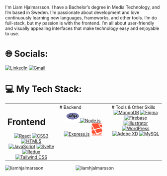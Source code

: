 I'm Liam Hjalmarsson. I have a Bachelor’s degree in Media Technology, and I’m based in Sweden. I’m passionate about development and love continuously learning new languages, frameworks, and other tools.
I’m do full-stack, but my passion is with the frontend. I’m all about user-friendly and visually appealing interfaces that make technology easy and enjoyable to use.


# 🌐 Socials:
[![LinkedIn](https://img.shields.io/badge/LinkedIn-%230077B5.svg?logo=linkedin&logoColor=white)](https://linkedin.com/in/liamhjalmarsson) 
[![Gmail](https://img.shields.io/badge/-Gmail-c14438?style=flat&logo=Gmail&logoColor=white)](mailto:liam.hjalmarssons@gmail.com)

# 💻 My Tech Stack:
<table><tr><td valign="top" width="33%">

# Frontend  
<div align="center">  
<a href="https://reactjs.org/" target="_blank" rel="noreferrer"><img src="https://img.icons8.com/color/48/000000/react-native.png" alt="React" height="50" /></a>  
<a href="https://www.w3schools.com/css/" target="_blank" rel="noreferrer"><img src="https://img.icons8.com/color/48/000000/css3.png" alt="CSS3" height="50" /></a>  
<a href="https://en.wikipedia.org/wiki/HTML5" target="_blank" rel="noreferrer"><img src="https://img.icons8.com/color/48/000000/html-5.png" alt="HTML5" height="50" /></a>  
<a href="https://www.javascript.com/" target="_blank" rel="noreferrer"><img src="https://img.icons8.com/color/48/000000/javascript.png" alt="JavaScript" height="50" /></a>  
<a href="https://www.svelte.dev/" target="_blank" rel="noreferrer"><img src="https://upload.wikimedia.org/wikipedia/commons/thumb/1/1b/Svelte_Logo.svg/800px-Svelte_Logo.svg.png" alt="Svelte" height="50" /></a> 
<a href="https://redux.js.org/" target="_blank"rel="noreferrer"><img src="https://img.icons8.com/color/48/000000/redux.png" alt="Redux" height="50" /></a>  
<a href="https://www.tailwindcss.com/" target="_blank"rel="noreferrer"><img src="https://img.icons8.com/color/48/000000/tailwindcss.png" alt="Tailwind CSS" height="50" /></a>  
</div>

</td><td valign="top" width="33%">
# Backend
<div align="center">  
<a href="https://www.php.net" target="_blank" rel="noreferrer"> <img src="https://raw.githubusercontent.com/devicons/devicon/master/icons/php/php-original.svg" alt="php" width="40" height="40"/> </a>
<a href="https://nodejs.org/" target="_blank" rel="noreferrer"><img src="https://img.icons8.com/color/48/000000/nodejs.png" alt="Node.js" height="50" /></a>  
<a href="https://expressjs.com/" target="_blank" rel="noreferrer"><img src="https://upload.wikimedia.org/wikipedia/commons/thumb/6/64/Expressjs.png/1200px-Expressjs.png" alt="Express.js" height="50" /></a>  
<a href="https://laravel.com/" target="_blank" rel="noreferrer"> <img src="https://raw.githubusercontent.com/devicons/devicon/master/icons/laravel/laravel-plain-wordmark.svg" alt="laravel" width="40" height="40"/> </a>
</div>
  
</td><td valign="top" width="33%">
# Tools & Other Skills
<div align="center">  
<a href="https://www.mongodb.com/" target="_blank" rel="noreferrer"><img src="https://img.icons8.com/color/48/000000/mongodb.png" alt="MongoDB" height="50" /></a>  
<a href="https://www.figma.com/" target="_blank" rel="noreferrer"><img src="https://img.icons8.com/color/48/000000/figma.png" alt="Figma" height="50" /></a>  
<a href="https://firebase.google.com/" target="_blank" rel="noreferrer"><img src="https://img.icons8.com/color/48/000000/firebase.png" alt="Firebase" height="50" /></a>  
<a href="https://www.adobe.com/in/products/illustrator.html" target="_blank" rel="noreferrer"><img src="https://img.icons8.com/color/48/000000/adobe-illustrator.png" alt="Illustrator" height="50" /></a>  
<a href="https://wordpress.com/" target="_blank" rel="noreferrer"><img src="https://img.icons8.com/color/48/000000/wordpress.png" alt="WordPress" height="50" /></a>  
<a href="https://www.adobe.com/in/products/xd.html" target="_blank" rel="noreferrer"><img src="https://img.icons8.com/color/48/000000/adobe-xd.png" alt="Adobe XD" height="50" /></a>  
<a href="https://www.mysql.com/" target="_blank" rel="noreferrer"><img src="https://img.icons8.com/color/48/000000/mysql.png" alt="MySQL" height="50" /></a>  
</div>
</td></tr></table>  


<div>
  <img width="45%" align="left" src="https://github-readme-stats.vercel.app/api/top-langs?username=liamhjalmarsson&show_icons=true&locale=en&layout=compact" alt="liamhjalmarsson" />
  <img width="50%"  src="https://github-readme-streak-stats.herokuapp.com/?user=liamhjalmarsson&" alt="liamhjalmarsson" />
</div>
